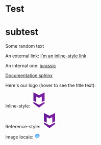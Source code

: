 # Test

# subtest

Some random text

An external link: [I'm an inline-style link](https://www.google.com)

An internal one: [jurassic](tyrannosaurus)


[Documentation sphinx](sphinx_index.html)

Here's our logo (hover to see the title text):

Inline-style: 
![alt text](https://github.com/adam-p/markdown-here/raw/master/src/common/images/icon48.png "Logo Title Text 1")

Reference-style: 
![alt text][logo]

[logo]: https://github.com/adam-p/markdown-here/raw/master/src/common/images/icon48.png "Logo Title Text 2"

image locale:
![doubidou](_static/comment-bright.png "my very own comment")
